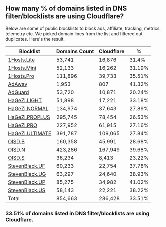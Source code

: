 ## How many % of domains listed in DNS filter/blocklists are using Cloudflare?


Below are some of public blocklists to block ads, affiliate, tracking, metrics, telemetry etc.
We picked domain lines from the list and filtered out duplicates.
Here's the result.


| Blocklist | Domains Count | Cloudflare | % |
| --- | --- | --- | --- |
| [1Hosts.Lite](https://raw.githubusercontent.com/badmojr/1Hosts/master/Lite/hosts.win) | 53,741 | 16,876 | 31.4% |
| [1Hosts.Mini](https://raw.githubusercontent.com/badmojr/1Hosts/master/mini/hosts.win) | 52,133 | 16,262 | 31.19% |
| [1Hosts.Pro](https://raw.githubusercontent.com/badmojr/1Hosts/master/Pro/hosts.win) | 111,896 | 39,733 | 35.51% |
| [AdAway](https://raw.githubusercontent.com/AdAway/adaway.github.io/master/hosts.txt) | 1,953 | 807 | 41.32% |
| [AdGuard](https://adguardteam.github.io/AdGuardSDNSFilter/Filters/filter.txt) | 53,720 | 10,871 | 20.24% |
| [HaGeZi.LIGHT](https://raw.githubusercontent.com/hagezi/dns-blocklists/main/hosts/light.txt) | 51,898 | 17,221 | 33.18% |
| [HaGeZi.NORMAL](https://raw.githubusercontent.com/hagezi/dns-blocklists/main/hosts/multi.txt) | 134,974 | 37,643 | 27.89% |
| [HaGeZi.PROPLUS](https://raw.githubusercontent.com/hagezi/dns-blocklists/main/hosts/pro.plus.txt) | 295,745 | 78,454 | 26.53% |
| [HaGeZi.PRO](https://raw.githubusercontent.com/hagezi/dns-blocklists/main/hosts/pro.txt) | 227,952 | 61,915 | 27.16% |
| [HaGeZi.ULTIMATE](https://raw.githubusercontent.com/hagezi/dns-blocklists/main/hosts/ultimate.txt) | 391,787 | 109,065 | 27.84% |
| [OISD.B](https://big.oisd.nl/dnsmasq) | 160,358 | 45,991 | 28.68% |
| [OISD.N](https://nsfw.oisd.nl/dnsmasq) | 423,286 | 167,949 | 39.68% |
| [OISD.S](https://small.oisd.nl/dnsmasq) | 36,234 | 8,413 | 23.22% |
| [StevenBlack.UF](https://raw.githubusercontent.com/StevenBlack/hosts/master/alternates/fakenews/hosts) | 60,233 | 22,754 | 37.78% |
| [StevenBlack.UG](https://raw.githubusercontent.com/StevenBlack/hosts/master/alternates/gambling/hosts) | 63,297 | 24,640 | 38.93% |
| [StevenBlack.UP](https://raw.githubusercontent.com/StevenBlack/hosts/master/alternates/porn/hosts) | 85,275 | 34,982 | 41.02% |
| [StevenBlack.US](https://raw.githubusercontent.com/StevenBlack/hosts/master/alternates/social/hosts) | 58,143 | 22,221 | 38.22% |
| Total | 854,663 | 286,428 | 33.51% |


### 33.51% of domains listed in DNS filter/blocklists are using Cloudflare.